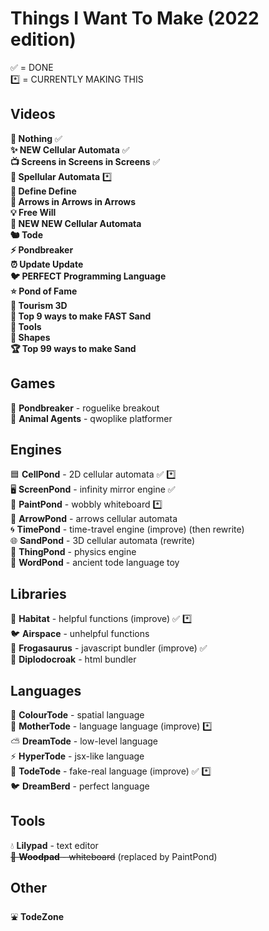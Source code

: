 # Things I Want To Make (2022 edition)

✅ = DONE<br>
*️⃣ = CURRENTLY MAKING THIS

## Videos

**🤖 Nothing** ✅<br>
**✨ NEW Cellular Automata** ✅<br>
**📺 Screens in Screens in Screens** ✅<br>
**🔮 Spellular Automata** *️⃣<br>
**📕 Define Define**<br>
**🎵 Arrows in Arrows in Arrows**<br>
**💡 Free Will**<br>
**🌈 NEW NEW Cellular Automata**<br>
**🐿️ Tode**<br>
**⚡ Pondbreaker**<br>
**⏰ Update Update**<br>
**🐦 PERFECT Programming Language**<br>
**⭐ Pond of Fame**<br>
**🚀 Tourism 3D**<br>
**🐌 Top 9 ways to make FAST Sand**<br>
**🔨 Tools**<br>
**🔵 Shapes**<br>
**🏆 Top 99 ways to make Sand**<br>

## Games
🤖 **Pondbreaker** - roguelike breakout<br>
🚨 **Animal Agents** - qwoplike platformer<br>

## Engines
🟦 **CellPond** - 2D cellular automata ✅ *️⃣<br>
🖥️ **ScreenPond** - infinity mirror engine ✅<br>
🎨 **PaintPond** - wobbly whiteboard *️⃣<br>
🔄 **ArrowPond** - arrows cellular automata<br>
🌀 **TimePond** - time-travel engine (improve) (then rewrite)<br>
🌐 **SandPond** - 3D cellular automata (rewrite)<br>
💨 **ThingPond** - physics engine<br>
💬 **WordPond** - ancient tode language toy<br>

## Libraries
🌱 **Habitat** - helpful functions (improve) ✅ *️⃣<br>
🐦 **Airspace** - unhelpful functions<br>
🦖 **Frogasaurus** - javascript bundler (improve) ✅<br>
🦕 **Diplodocroak** - html bundler<br>

## Languages
🌈 **ColourTode** - spatial language <br>
👑 **MotherTode** - language language (improve) *️⃣<br>
⛅ **DreamTode** - low-level language<br>
⚡ **HyperTode** - jsx-like language<br>
🐸 **TodeTode** - fake-real language (improve) ✅ *️⃣<br>
🐦 **DreamBerd** - perfect language<br>

## Tools
💧 **Lilypad** - text editor<br>
~~🌳 **Woodpad** - whiteboard~~ (replaced by PaintPond)<br>

## Other
⛲ **TodeZone**<br>
